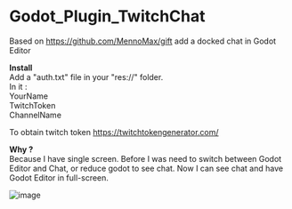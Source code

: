 # Godot_Plugin_TwitchChat
Based on https://github.com/MennoMax/gift add a docked chat in Godot Editor

**Install**<br/>
Add a "auth.txt" file in your "res://" folder.<br/>
In it :<br/>
YourName<br/>
TwitchToken<br/>
ChannelName<br/>

To obtain twitch token https://twitchtokengenerator.com/

**Why ?**<br/>
Because I have single screen. Before I was need to switch between Godot Editor and Chat, or reduce godot to see chat. Now I can see chat and have Godot Editor in full-screen.

![image](https://user-images.githubusercontent.com/7337158/154988018-0efee032-d730-41cf-9a35-4bb4637f46b1.png)
